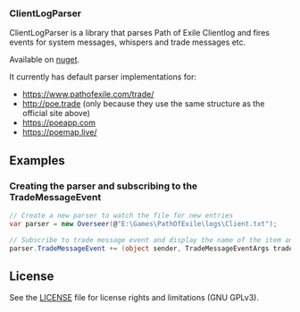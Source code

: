 ### ClientLogParser ###

ClientLogParser is a library that parses Path of Exile Clientlog and fires events for system messages, whispers and trade messages etc.

Available on [nuget](https://www.nuget.org/packages/ClientLogParser/).

It currently has default parser implementations for:
 - https://www.pathofexile.com/trade/
 - http://poe.trade (only because they use the same structure as the official site above)
 - https://poeapp.com
 - https://poemap.live/

## Examples ##

### Creating the parser and subscribing to the TradeMessageEvent ###

```csharp
// Create a new parser to watch the file for new entries
var parser = new Overseer(@"E:\Games\PathOfExile\logs\Client.txt");

// Subscribe to trade message event and display the name of the item and the price he wants to buy for
parser.TradeMessageEvent += (object sender, TradeMessageEventArgs tradeMessage) => Console.WriteLine(tradeMessage.Item.Name + ": " + tradeMessage.Item.Price);
```

## ##
## License ##

See the [LICENSE](LICENSE.md) file for license rights and limitations (GNU GPLv3).
